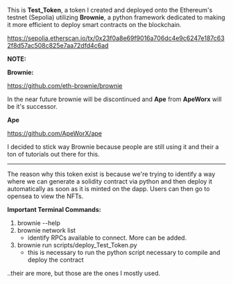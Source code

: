 This is **Test_Token**, a token I created and deployed onto the Ethereum's testnet (Sepolia) utilizing **Brownie**, a python framework dedicated to making it more efficient to deploy smart contracts on the blockchain.

https://sepolia.etherscan.io/tx/0x23f0a8e69f9016a706dc4e9c6247e187c632f8d57ac508c825e7aa72dfd4c6ad

**NOTE:**

**Brownie:**

https://github.com/eth-brownie/brownie

In the near future brownie will be discontinued and **Ape** from **ApeWorx** will be it's successor.

**Ape**

https://github.com/ApeWorX/ape

I decided to stick way Brownie because people are still using it and their a ton of tutorials out there for this.

____________________

The reason why this token exist is because we're trying to identify a way where we can generate a solidity contract via python and then deploy it automatically as soon as it is minted on the dapp. Users can then go to opensea to view the NFTs.

**Important Terminal Commands:**
1) brownie --help
2) brownie network list
   - identify RPCs available to connect. More can be added.
3) brownie run scripts/deploy_Test_Token.py
   - this is necessary to run the python script necessary to compile and deploy the contract

..their are more, but those are the ones I mostly used.
